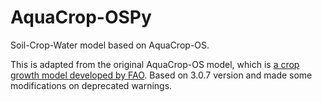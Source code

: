 # AquaCrop-OSPy

Soil-Crop-Water model based on AquaCrop-OS.

This is adapted from the original AquaCrop-OS model, which is [a crop growth model developed by FAO](https://github.com/aquacropos/aquacrop).
Based on 3.0.7 version and made some modifications on deprecated warnings.
